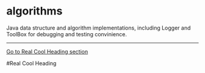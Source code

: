 # algorithms

Java data structure and algorithm implementations, including Logger and ToolBox for debugging and testing convinience.

------

[Go to Real Cool Heading section](#real-cool-heading)



































#Real Cool Heading